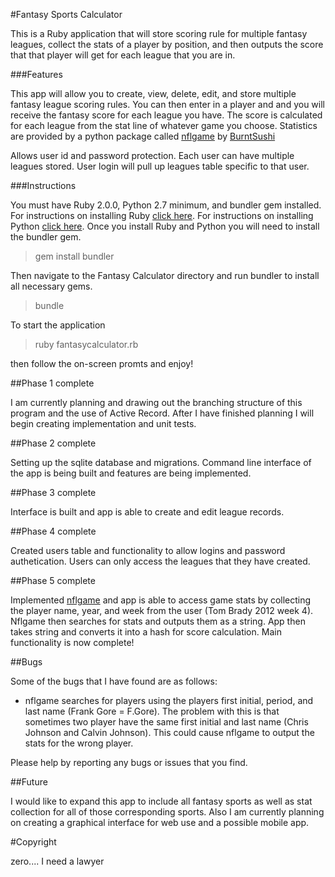#Fantasy Sports Calculator


This is a Ruby application that will store scoring rule for multiple fantasy leagues, collect the stats of a player by position, and then outputs the score that that player will get for each league that you are in.

###Features

This app will allow you to create, view, delete, edit, and store multiple fantasy league scoring rules. You can then enter in a player and and you will receive the fantasy score for each league you have. The score is calculated for each league from the stat line of whatever game you choose. Statistics are provided by a python package called [nflgame](https://github.com/BurntSushi/nflgame) by [BurntSushi](https://github.com/BurntSushi)

Allows user id and password protection. Each user can have multiple leagues stored. User login will pull up leagues table specific to that user.

###Instructions

You must have Ruby 2.0.0, Python 2.7 minimum, and bundler gem installed.
For instructions on installing Ruby [click here](http://www.ruby-lang.org/en/downloads/).
For instructions on installing Python [click here](http://wiki.python.org/moin/BeginnersGuide/Download).
Once you install Ruby and Python you will need to install the bundler gem.

>gem install bundler

Then navigate to the Fantasy Calculator directory and run bundler to install all necessary gems.

>bundle

To start the application 

>ruby fantasycalculator.rb

then follow the on-screen promts and enjoy!




##Phase 1 complete


I am currently planning and drawing out the branching structure of this program and the use of Active Record. After I have finished planning I will begin creating implementation and unit tests.

##Phase 2 complete

Setting up the sqlite database and migrations. Command line interface of the app is being built and features are being implemented.

##Phase 3 complete

Interface is built and app is able to create and edit league records.

##Phase 4 complete

Created users table and functionality to allow logins and password authetication. Users can only access the leagues that they have created.

##Phase 5 complete

Implemented [nflgame](https://github.com/BurntSushi/nflgame) and app is able to access game stats by collecting the player name, year, and week from the user (Tom Brady 2012
week 4). Nflgame then searches for stats and outputs them as a string. App then takes string and converts it into a hash for score calculation. Main functionality is now complete!

##Bugs

Some of the bugs that I have found are as follows:
    <ul>
    <li>nflgame searches for players using the players first initial, period, and last name (Frank Gore = F.Gore). The problem with this is that sometimes two player have the same first initial and last name (Chris Johnson and Calvin Johnson). This could cause nflgame to output the stats for the wrong player.</li>
    </ul>
Please help by reporting any bugs or issues that you find.

##Future

I would like to expand this app to include all fantasy sports as well as stat collection for all of those corresponding sports. Also I am currently planning on creating a graphical interface for web use and a possible mobile app.



#Copyright

zero....
I need a lawyer
